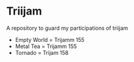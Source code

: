 # Triijam
A repository to guard my participations of triijam
* Empty World = Trijamm 155
* Metal Tea = Trijamm 155
* Tornado = Trijam 158
